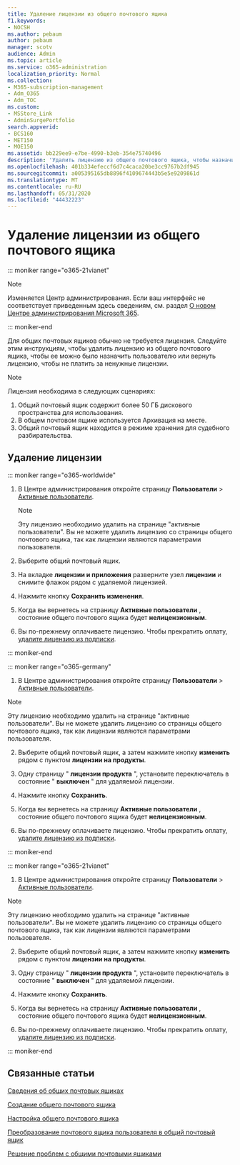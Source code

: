 ```yaml
---
title: Удаление лицензии из общего почтового ящика
f1.keywords:
- NOCSH
ms.author: pebaum
author: pebaum
manager: scotv
audience: Admin
ms.topic: article
ms.service: o365-administration
localization_priority: Normal
ms.collection:
- M365-subscription-management
- Adm_O365
- Adm_TOC
ms.custom:
- MSStore_Link
- AdminSurgePortfolio
search.appverid:
- BCS160
- MET150
- MOE150
ms.assetid: bb229ee9-e7be-4990-b3eb-354e75740496
description: 'Удалить лицензию из общего почтового ящика, чтобы назначить ее другому пользователю. '
ms.openlocfilehash: 401b334efeccf6d7c4caca20be3cc9767b2df945
ms.sourcegitcommit: a005395165db8896f4109674443b5e5e9209861d
ms.translationtype: MT
ms.contentlocale: ru-RU
ms.lasthandoff: 05/31/2020
ms.locfileid: "44432223"
---
```

# <a name="remove-a-license-from-a-shared-mailbox"></a>Удаление лицензии из общего почтового ящика

::: moniker range="o365-21vianet"

> [!NOTE]
> Изменяется Центр администрирования. Если ваш интерфейс не соответствует приведенным здесь сведениям, см. раздел [О новом Центре администрирования Microsoft 365](https://docs.microsoft.com/microsoft-365/admin/microsoft-365-admin-center-preview?view=o365-21vianet).

::: moniker-end

Для общих почтовых ящиков обычно не требуется лицензия. Следуйте этим инструкциям, чтобы удалить лицензию из общего почтового ящика, чтобы ее можно было назначить пользователю или вернуть лицензию, чтобы не платить за ненужные лицензии.

> [!NOTE]
> Лицензия необходима в следующих сценариях:
> 1. Общий почтовый ящик содержит более 50 ГБ дискового пространства для использования.
> 2. В общем почтовом ящике используется Архивация на месте.
> 3. Общий почтовый ящик находится в режиме хранения для судебного разбирательства.

  
## <a name="remove-the-license"></a>Удаление лицензии

::: moniker range="o365-worldwide"

1. В Центре администрирования откройте страницу **Пользователи** \> <a href="https://go.microsoft.com/fwlink/p/?linkid=834822" target="_blank">Активные пользователи</a>.

   > [!NOTE]
   > Эту лицензию необходимо удалить на странице "активные пользователи". Вы не можете удалить лицензию со страницы общего почтового ящика, так как лицензии являются параметрами пользователя. 
  
2. Выберите общий почтовый ящик.

3. На вкладке **лицензии и приложения** разверните узел **лицензии** и снимите флажок рядом с удаляемой лицензией.

4. Нажмите кнопку **Сохранить изменения**.

5. Когда вы вернетесь на страницу **Активные пользователи** , состояние общего почтового ящика будет **нелицензионным**.

6. Вы по-прежнему оплачиваете лицензию. Чтобы прекратить оплату, [удалите лицензию из подписки](../../commerce/licenses/remove-licenses-from-subscription.md).

::: moniker-end

::: moniker range="o365-germany"

 1. В Центре администрирования откройте страницу **Пользователи** \> <a href="https://go.microsoft.com/fwlink/p/?linkid=847686" target="_blank">Активные пользователи</a>.

   > [!NOTE]
   > Эту лицензию необходимо удалить на странице "активные пользователи". Вы не можете удалить лицензию со страницы общего почтового ящика, так как лицензии являются параметрами пользователя.

2. Выберите общий почтовый ящик, а затем нажмите кнопку **изменить** рядом с пунктом **лицензии на продукты**.

3. Одну страницу " **лицензии продукта** ", установите переключатель в состояние " **выключен** " для удаляемой лицензии.

4. Нажмите кнопку **Сохранить**.

5. Когда вы вернетесь на страницу **Активные пользователи** , состояние общего почтового ящика будет **нелицензионным**.

6. Вы по-прежнему оплачиваете лицензию. Чтобы прекратить оплату, [удалите лицензию из подписки](../../commerce/licenses/remove-licenses-from-subscription.md).

::: moniker-end

::: moniker range="o365-21vianet"

 1. В Центре администрирования откройте страницу **Пользователи** \> <a href="https://go.microsoft.com/fwlink/p/?linkid=850628" target="_blank">Активные пользователи</a>.

   > [!NOTE]
   > Эту лицензию необходимо удалить на странице "активные пользователи". Вы не можете удалить лицензию со страницы общего почтового ящика, так как лицензии являются параметрами пользователя.

2. Выберите общий почтовый ящик, а затем нажмите кнопку **изменить** рядом с пунктом **лицензии на продукты**.

3. Одну страницу " **лицензии продукта** ", установите переключатель в состояние " **выключен** " для удаляемой лицензии.

4. Нажмите кнопку **Сохранить**.

5. Когда вы вернетесь на страницу **Активные пользователи** , состояние общего почтового ящика будет **нелицензионным**.

6. Вы по-прежнему оплачиваете лицензию. Чтобы прекратить оплату, [удалите лицензию из подписки](../../commerce/licenses/remove-licenses-from-subscription.md).

::: moniker-end 

## <a name="related-articles"></a>Связанные статьи

[Сведения об общих почтовых ящиках](about-shared-mailboxes.md)

[Создание общего почтового ящика](create-a-shared-mailbox.md)

[Настройка общего почтового ящика](configure-a-shared-mailbox.md)

[Преобразование почтового ящика пользователя в общий почтовый ящик](convert-user-mailbox-to-shared-mailbox.md)

[Решение проблем с общими почтовыми ящиками](resolve-issues-with-shared-mailboxes.md)
